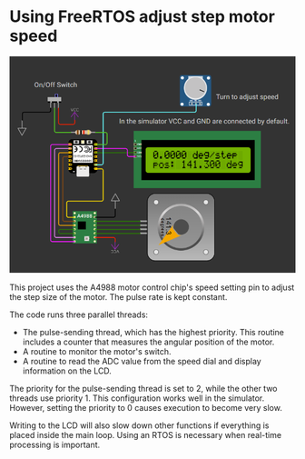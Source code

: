 # Using FreeRTOS adjust step motor speed

![screenshot](screenshot.png)


This project uses the A4988 motor control chip's speed setting pin to adjust the step size of the motor. The pulse rate is kept constant.


The code runs three parallel threads:

* The pulse-sending thread, which has the highest priority. This routine includes a counter that measures the angular position of the motor.
* A routine to monitor the motor's switch.
* A routine to read the ADC value from the speed dial and display information on the LCD.


The priority for the pulse-sending thread is set to 2, while the other two threads use priority 1. This configuration works well in the simulator. However, setting the priority to 0 causes execution to become very slow.


Writing to the LCD will also slow down other functions if everything is placed inside the main loop. Using an RTOS is necessary when real-time processing is important.